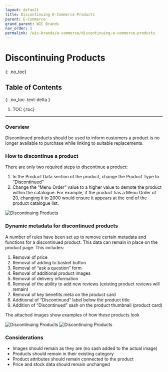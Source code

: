 ```yaml
---
layout: default
title: Discontinuing E-Commerce Products
parent: E-Commerce
grand_parent: WIC Brands
nav_order: 1
permalink: /wic-brands/e-commerce/discontinuing-e-commerce-products
---
```


# Discontinuing Products
{: .no_toc}

## Table of Contents
{: .no_toc .text-delta }

1. TOC
{:toc}
---

### Overview
Discontinued products should be used to inform customers a product is no longer available to purchase while linking to suitable replacements.

### How to discontinue a product
There are only two required steps to discontinue a product:
1. In the Product Data section of the product, change the Product Type to “Discontinued”
2. Change the “Menu Order” value to a higher value to demote the product within the catalogue. For example, if the product has a Menu Order of 20, changing it to 2000 would ensure it appears at the end of the product catalogue list.

<img src="https://searchstation.github.io/ss-docs/assets/images/e-commerce-images/discontinuing-products-2.jpg" alt="Discontinuing Products">

### Dynamic metadata for discontinued products
A number of rules have been set up to remove certain metadata and functions for a discontinued product. This data can remain in place on the product page. This includes:

1. Removal of price
2. Removal of adding to basket button
3. Removal of “ask a question” form
4. Removal of additional product images
5. Removal of delivery information
6. Removal of the ability to add new reviews (existing product reviews will remain)
7. Removal of key benefits meta on the product card
8. Additional of “Discontinued” label below the product title
9. Addition of “Discontinued” sash on the product thumbnail (product card)

The attached images show examples of how these products look

<img src="https://searchstation.github.io/ss-docs/assets/images/e-commerce-images/discontinuing-products-2.jpg" alt="Discontinuing Products">

<img src="https://searchstation.github.io/ss-docs/assets/images/e-commerce-images/discontinuing-products-3.jpg" alt="Discontinuing Products">


### Considerations
- Images should remain as they are (no sash added to the actual image)
- Products should remain in their existing category
- Product attributes should remain connected to the product
- Price and stock data should remain unchanged